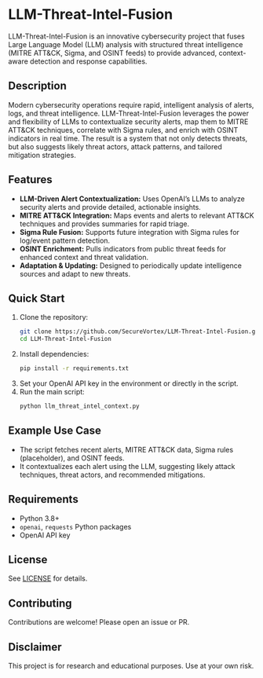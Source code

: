 # LLM-Threat-Intel-Fusion

LLM-Threat-Intel-Fusion is an innovative cybersecurity project that fuses Large Language Model (LLM) analysis with structured threat intelligence (MITRE ATT&CK, Sigma, and OSINT feeds) to provide advanced, context-aware detection and response capabilities.

## Description

Modern cybersecurity operations require rapid, intelligent analysis of alerts, logs, and threat intelligence. LLM-Threat-Intel-Fusion leverages the power and flexibility of LLMs to contextualize security alerts, map them to MITRE ATT&CK techniques, correlate with Sigma rules, and enrich with OSINT indicators in real time. The result is a system that not only detects threats, but also suggests likely threat actors, attack patterns, and tailored mitigation strategies.

## Features

- **LLM-Driven Alert Contextualization:** Uses OpenAI’s LLMs to analyze security alerts and provide detailed, actionable insights.
- **MITRE ATT&CK Integration:** Maps events and alerts to relevant ATT&CK techniques and provides summaries for rapid triage.
- **Sigma Rule Fusion:** Supports future integration with Sigma rules for log/event pattern detection.
- **OSINT Enrichment:** Pulls indicators from public threat feeds for enhanced context and threat validation.
- **Adaptation & Updating:** Designed to periodically update intelligence sources and adapt to new threats.

## Quick Start

1. Clone the repository:
    ```bash
    git clone https://github.com/SecureVortex/LLM-Threat-Intel-Fusion.git
    cd LLM-Threat-Intel-Fusion
    ```
2. Install dependencies:
    ```bash
    pip install -r requirements.txt
    ```
3. Set your OpenAI API key in the environment or directly in the script.
4. Run the main script:
    ```bash
    python llm_threat_intel_context.py
    ```

## Example Use Case

- The script fetches recent alerts, MITRE ATT&CK data, Sigma rules (placeholder), and OSINT feeds.
- It contextualizes each alert using the LLM, suggesting likely attack techniques, threat actors, and recommended mitigations.

## Requirements

- Python 3.8+
- `openai`, `requests` Python packages
- OpenAI API key

## License

See [LICENSE](LICENSE) for details.

## Contributing

Contributions are welcome! Please open an issue or PR.

## Disclaimer

This project is for research and educational purposes. Use at your own risk.
